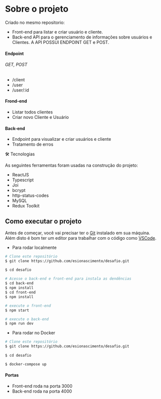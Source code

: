 # Sobre o projeto

Criado no mesmo repositorio:

* Front-end para listar e criar usuário e cliente.
* Back-end API para o gerenciamento de informações sobre usuários e Clientes. A API POSSUI ENDPOINT GET e POST.

#### Endpoint

###### GET, POST

* /client
* /user
* /user/:id

#### Frond-end

* Listar todos clientes
* Criar novo Cliente e Usuário

#### Back-end

* Endpoint para visualizar e criar usuários e cliente
* Tratamento de erros

🛠 Tecnologias

As seguintes ferramentas foram usadas na construção do projeto:

* ReactJS
* Typescript
* Joi
* bcrypt
* http-status-codes
* MySQL
* Redux Toolkit

## Como executar o projeto

Antes de começar, você vai precisar ter o [Git](https://git-scm.com) instalado em sua máquina.
Além disto é bom ter um editor para trabalhar com o código como [VSCode](https://code.visualstudio.com/).

* Para rodar localmente

```bash
# Clone este repositório
$ git clone https://github.com/esionascimento/desafio.git

$ cd desafio
 
# Acesse o back-end e front-end para instala as dendências
$ cd back-end
$ npm install
$ cd front-end
$ npm install

# execute o front-end
$ npm start

# execute o back-end
$ npm run dev

```

* Para rodar no Docker

```bash
# Clone este repositório
$ git clone https://github.com/esionascimento/desafio.git
 
$ cd desafio

$ docker-compose up
```

#### Portas

* Front-end roda na porta 3000
* Back-end roda na porta 4000

